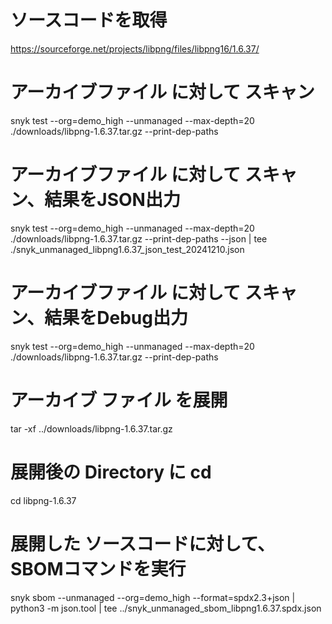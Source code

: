 # ソースコードを取得
https://sourceforge.net/projects/libpng/files/libpng16/1.6.37/

# アーカイブファイル に対して スキャン
snyk test --org=demo_high --unmanaged --max-depth=20 ./downloads/libpng-1.6.37.tar.gz --print-dep-paths

# アーカイブファイル に対して スキャン、結果をJSON出力
snyk test --org=demo_high --unmanaged --max-depth=20 ./downloads/libpng-1.6.37.tar.gz --print-dep-paths --json | tee ./snyk_unmanaged_libpng1.6.37_json_test_20241210.json

# アーカイブファイル に対して スキャン、結果をDebug出力
snyk test --org=demo_high --unmanaged --max-depth=20 ./downloads/libpng-1.6.37.tar.gz --print-dep-paths

# アーカイブ ファイル を展開
tar -xf ../downloads/libpng-1.6.37.tar.gz

# 展開後の Directory に cd
cd libpng-1.6.37

# 展開した ソースコードに対して、SBOMコマンドを実行
snyk sbom --unmanaged --org=demo_high --format=spdx2.3+json | python3 -m json.tool | tee ../snyk_unmanaged_sbom_libpng1.6.37.spdx.json
